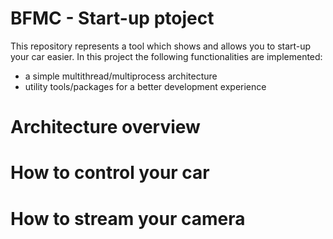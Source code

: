 # BFMC - Start-up ptoject

This repository represents a tool which shows and allows you to start-up your car easier. In this project the following functionalities are implemented:
  - a simple multithread/multiprocess architecture 
  - utility tools/packages for a better development experience
  
  
# Architecture overview


# How to control your car

# How to stream your camera
